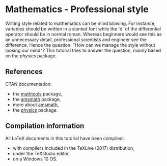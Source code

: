 # Mathematics - Professional style

Writing style related to mathematics can be mind blowing.
For instance, variables should be written in a slanted font while the 'd' of the differential operator should be in normal roman.
Whereas beginners would see this as an unnecessary detail, professional scientists and engineer see the difference.
Hence the question: "How can we manage the style without loosing our mind"?
This tutorial tries to answer the question, mainly based on the *physics* package.


## References

CTAN documentation:
* the [mathtools](https://ctan.org/pkg/mathtools) package,
* the [amsmath](https://ctan.org/pkg/amsmath) package,
* more about [amsmath](https://ctan.org/pkg/latex-amsmath),
* the [physics](https://ctan.org/pkg/physics) package.


## Compilation information

All LaTeX documents in this tutorial have been compiled:
* with compilers included in the TeXLive (2017) distribution,
* under the TeXstudio editor,
* on a Windows 10 OS.